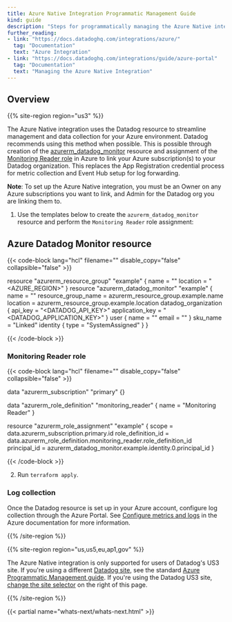 ```yaml
---
title: Azure Native Integration Programmatic Management Guide
kind: guide
description: "Steps for programmatically managing the Azure Native integration with Datadog"
further_reading:
- link: "https://docs.datadoghq.com/integrations/azure/"
  tag: "Documentation"
  text: "Azure Integration"
- link: "https://docs.datadoghq.com/integrations/guide/azure-portal"
  tag: "Documentation"
  text: "Managing the Azure Native Integration"
---
```


## Overview

{{% site-region region="us3" %}}

The Azure Native integration uses the Datadog resource to streamline management and data collection for your Azure environment. Datadog recommends using this method when possible. This is possible through creation of the [azurerm_datadog_monitor][3] resource and assignment of the [Monitoring Reader role][4] in Azure to link your Azure subscription(s) to your Datadog organization. This replaces the App Registration credential process for metric collection and Event Hub setup for log forwarding.

**Note**: To set up the Azure Native integration, you must be an Owner on any Azure subscriptions you want to link, and Admin for the Datadog org you are linking them to.

1. Use the templates below to create the `azurerm_datadog_monitor` resource and perform the `Monitoring Reader` role assignment:

## Azure Datadog Monitor resource

{{< code-block lang="hcl" filename="" disable_copy="false" collapsible="false" >}}

resource "azurerm_resource_group" "example" {
  name     = "<NAME>"
  location = "<AZURE_REGION>"
}
resource "azurerm_datadog_monitor" "example" {
  name                = "<NAME>"
  resource_group_name = azurerm_resource_group.example.name
  location            = azurerm_resource_group.example.location
  datadog_organization {
    api_key         = "<DATADOG_API_KEY>"
    application_key = "<DATADOG_APPLICATION_KEY>"
  }
  user {
    name  = "<NAME>"
    email = "<EMAIL>"
  }
  sku_name = "Linked"
  identity {
    type = "SystemAssigned"
  }
}

{{< /code-block >}}

### Monitoring Reader role

{{< code-block lang="hcl" filename="" disable_copy="false" collapsible="false" >}}

data "azurerm_subscription" "primary" {}

data "azurerm_role_definition" "monitoring_reader" {
  name = "Monitoring Reader"
}

resource "azurerm_role_assignment" "example" {
  scope              = data.azurerm_subscription.primary.id
  role_definition_id = data.azurerm_role_definition.monitoring_reader.role_definition_id
  principal_id       = azurerm_datadog_monitor.example.identity.0.principal_id
}

{{< /code-block >}}

2. Run `terraform apply`.

### Log collection

Once the Datadog resource is set up in your Azure account, configure log collection through the Azure Portal. See [Configure metrics and logs][5] in the Azure documentation for more information.

[2]: /integrations/guide/azure-portal/
[3]: https://registry.terraform.io/providers/hashicorp/azurerm/latest/docs/resources/datadog_monitors
[4]: https://registry.terraform.io/providers/hashicorp/azurerm/latest/docs/resources/datadog_monitors#role-assignment
[5]: https://learn.microsoft.com/en-us/azure/partner-solutions/datadog/create#configure-metrics-and-logs
{{% /site-region %}}

{{% site-region region="us,us5,eu,ap1,gov" %}}

The Azure Native integration is only supported for users of Datadog's US3 site. If you're using a different [Datadog site][3], see the standard [Azure Programmatic Management guide][1]. If you're using the Datadog US3 site, [change the site selector][2] on the right of this page.

[1]: /integrations/guide/azure-programmatic-management/
[2]: ?site=us3
[3]: /getting_started/site/
{{% /site-region %}}

{{< partial name="whats-next/whats-next.html" >}}